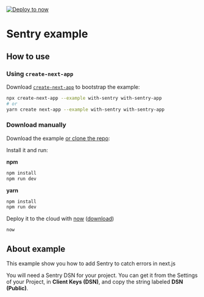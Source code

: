 [![Deploy to now](https://deploy.now.sh/static/button.svg)](https://deploy.now.sh/?repo=https://github.com/zeit/next.js/tree/master/examples/with-sentry)

# Sentry example

## How to use

### Using `create-next-app`

Download [`create-next-app`](https://github.com/segmentio/create-next-app) to bootstrap the example:

```bash
npx create-next-app --example with-sentry with-sentry-app
# or
yarn create next-app --example with-sentry with-sentry-app
```

### Download manually

Download the example [or clone the repo](https://github.com/zeit/next.js):

Install it and run:

**npm**
```bash
npm install
npm run dev
```

**yarn**
```bash
npm install
npm run dev
```

Deploy it to the cloud with [now](https://zeit.co/now) ([download](https://zeit.co/download))

```bash
now
```

## About example

This example show you how to add Sentry to catch errors in next.js

You will need a Sentry DSN for your project. You can get it from the Settings of your Project, in **Client Keys (DSN)**, and copy the string labeled **DSN (Public)**.
